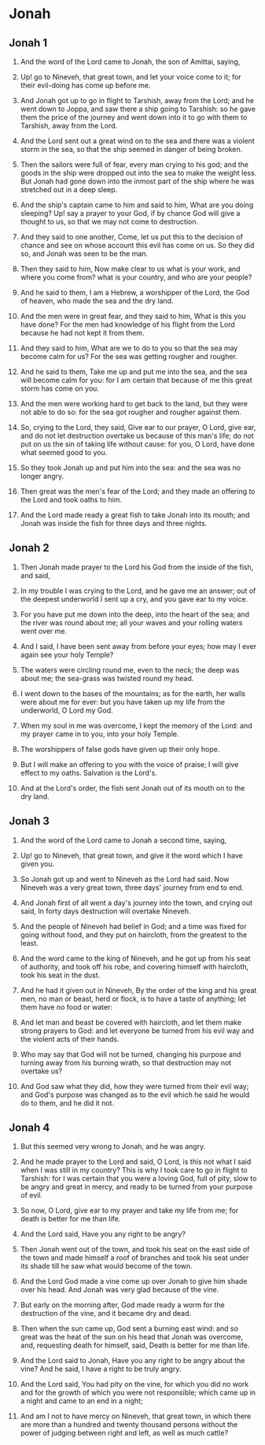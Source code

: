 # Jonah

## Jonah 1

1. And the word of the Lord came to Jonah, the son of Amittai, saying,

2. Up! go to Nineveh, that great town, and let your voice come to it; for their evil-doing has come up before me.

3. And Jonah got up to go in flight to Tarshish, away from the Lord; and he went down to Joppa, and saw there a ship going to Tarshish: so he gave them the price of the journey and went down into it to go with them to Tarshish, away from the Lord.

4. And the Lord sent out a great wind on to the sea and there was a violent storm in the sea, so that the ship seemed in danger of being broken.

5. Then the sailors were full of fear, every man crying to his god; and the goods in the ship were dropped out into the sea to make the weight less. But Jonah had gone down into the inmost part of the ship where he was stretched out in a deep sleep.

6. And the ship's captain came to him and said to him, What are you doing sleeping? Up! say a prayer to your God, if by chance God will give a thought to us, so that we may not come to destruction.

7. And they said to one another, Come, let us put this to the decision of chance and see on whose account this evil has come on us. So they did so, and Jonah was seen to be the man.

8. Then they said to him, Now make clear to us what is your work, and where you come from? what is your country, and who are your people?

9. And he said to them, I am a Hebrew, a worshipper of the Lord, the God of heaven, who made the sea and the dry land.

10. And the men were in great fear, and they said to him, What is this you have done? For the men had knowledge of his flight from the Lord because he had not kept it from them.

11. And they said to him, What are we to do to you so that the sea may become calm for us? For the sea was getting rougher and rougher.

12. And he said to them, Take me up and put me into the sea, and the sea will become calm for you: for I am certain that because of me this great storm has come on you.

13. And the men were working hard to get back to the land, but they were not able to do so: for the sea got rougher and rougher against them.

14. So, crying to the Lord, they said, Give ear to our prayer, O Lord, give ear, and do not let destruction overtake us because of this man's life; do not put on us the sin of taking life without cause: for you, O Lord, have done what seemed good to you.

15. So they took Jonah up and put him into the sea: and the sea was no longer angry.

16. Then great was the men's fear of the Lord; and they made an offering to the Lord and took oaths to him.

17. And the Lord made ready a great fish to take Jonah into its mouth; and Jonah was inside the fish for three days and three nights.

## Jonah 2

1. Then Jonah made prayer to the Lord his God from the inside of the fish, and said,

2. In my trouble I was crying to the Lord, and he gave me an answer; out of the deepest underworld I sent up a cry, and you gave ear to my voice.

3. For you have put me down into the deep, into the heart of the sea; and the river was round about me; all your waves and your rolling waters went over me.

4. And I said, I have been sent away from before your eyes; how may I ever again see your holy Temple?

5. The waters were circling round me, even to the neck; the deep was about me; the sea-grass was twisted round my head.

6. I went down to the bases of the mountains; as for the earth, her walls were about me for ever: but you have taken up my life from the underworld, O Lord my God.

7. When my soul in me was overcome, I kept the memory of the Lord: and my prayer came in to you, into your holy Temple.

8. The worshippers of false gods have given up their only hope.

9. But I will make an offering to you with the voice of praise; I will give effect to my oaths. Salvation is the Lord's.

10. And at the Lord's order, the fish sent Jonah out of its mouth on to the dry land.

## Jonah 3

1. And the word of the Lord came to Jonah a second time, saying,

2. Up! go to Nineveh, that great town, and give it the word which I have given you.

3. So Jonah got up and went to Nineveh as the Lord had said. Now Nineveh was a very great town, three days' journey from end to end.

4. And Jonah first of all went a day's journey into the town, and crying out said, In forty days destruction will overtake Nineveh.

5. And the people of Nineveh had belief in God; and a time was fixed for going without food, and they put on haircloth, from the greatest to the least.

6. And the word came to the king of Nineveh, and he got up from his seat of authority, and took off his robe, and covering himself with haircloth, took his seat in the dust.

7. And he had it given out in Nineveh, By the order of the king and his great men, no man or beast, herd or flock, is to have a taste of anything; let them have no food or water:

8. And let man and beast be covered with haircloth, and let them make strong prayers to God: and let everyone be turned from his evil way and the violent acts of their hands.

9. Who may say that God will not be turned, changing his purpose and turning away from his burning wrath, so that destruction may not overtake us?

10. And God saw what they did, how they were turned from their evil way; and God's purpose was changed as to the evil which he said he would do to them, and he did it not.

## Jonah 4

1. But this seemed very wrong to Jonah, and he was angry.

2. And he made prayer to the Lord and said, O Lord, is this not what I said when I was still in my country? This is why I took care to go in flight to Tarshish: for I was certain that you were a loving God, full of pity, slow to be angry and great in mercy, and ready to be turned from your purpose of evil.

3. So now, O Lord, give ear to my prayer and take my life from me; for death is better for me than life.

4. And the Lord said, Have you any right to be angry?

5. Then Jonah went out of the town, and took his seat on the east side of the town and made himself a roof of branches and took his seat under its shade till he saw what would become of the town.

6. And the Lord God made a vine come up over Jonah to give him shade over his head. And Jonah was very glad because of the vine.

7. But early on the morning after, God made ready a worm for the destruction of the vine, and it became dry and dead.

8. Then when the sun came up, God sent a burning east wind: and so great was the heat of the sun on his head that Jonah was overcome, and, requesting death for himself, said, Death is better for me than life.

9. And the Lord said to Jonah, Have you any right to be angry about the vine? And he said, I have a right to be truly angry.

10. And the Lord said, You had pity on the vine, for which you did no work and for the growth of which you were not responsible; which came up in a night and came to an end in a night;

11. And am I not to have mercy on Nineveh, that great town, in which there are more than a hundred and twenty thousand persons without the power of judging between right and left, as well as much cattle?